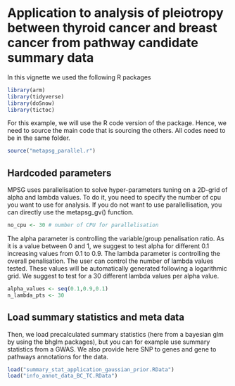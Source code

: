 # Application to analysis of pleiotropy between thyroid cancer and breast cancer from pathway candidate summary data

In this vignette we used the following R packages

``` r
library(arm)
library(tidyverse)
library(doSnow)
library(tictoc)
```

For this example, we will use the R code version of the package. Hence, we need to source the main code that is sourcing the others. All codes need to be in the same folder.

``` r
source("metapsg_parallel.r")
```

## Hardcoded parameters

MPSG uses parallelisation to solve hyper-parameters tuning on a 2D-grid of alpha and lambda values. To do it, you need to specify the number of cpu you want to use for analysis. If you do not want to use parallellisation, you can directly use the metapsg_gv() function.

``` r
no_cpu <- 30 # number of CPU for parallelisation
```

The alpha parameter is controlling the variable/group penalisation ratio. As it is a value between 0 and 1, we suggest to test alpha for different 0.1 increasing values from 0.1 to 0.9.  The lambda parameter is controlling the overall penalisation. The user can control the number of lambda values tested. These values will be automatically generated following a logarithmic grid. We suggest to test for a 30 different lambda values per alpha value. 

``` r
alpha_values <- seq(0.1,0.9,0.1)
n_lambda_pts <- 30
```

## Load summary statistics and meta data

Then, we load precalculated summary statistics (here from a bayesian glm by using the bhglm packages), but you can for example use summary statistics from a GWAS. We also provide here SNP to genes and gene to pathways annotations for the data.

``` r
load("summary_stat_application_gaussian_prior.RData")
load("info_annot_data_BC_TC.RData")
```
